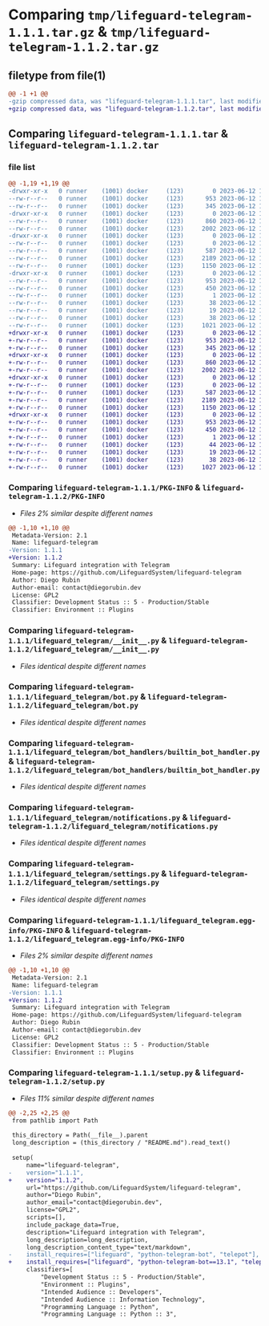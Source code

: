 # Comparing `tmp/lifeguard-telegram-1.1.1.tar.gz` & `tmp/lifeguard-telegram-1.1.2.tar.gz`

## filetype from file(1)

```diff
@@ -1 +1 @@
-gzip compressed data, was "lifeguard-telegram-1.1.1.tar", last modified: Mon Jun 12 14:53:49 2023, max compression
+gzip compressed data, was "lifeguard-telegram-1.1.2.tar", last modified: Mon Jun 12 15:10:21 2023, max compression
```

## Comparing `lifeguard-telegram-1.1.1.tar` & `lifeguard-telegram-1.1.2.tar`

### file list

```diff
@@ -1,19 +1,19 @@
-drwxr-xr-x   0 runner    (1001) docker     (123)        0 2023-06-12 14:53:49.925517 lifeguard-telegram-1.1.1/
--rw-r--r--   0 runner    (1001) docker     (123)      953 2023-06-12 14:53:49.925517 lifeguard-telegram-1.1.1/PKG-INFO
--rw-r--r--   0 runner    (1001) docker     (123)      345 2023-06-12 14:52:57.000000 lifeguard-telegram-1.1.1/README.md
-drwxr-xr-x   0 runner    (1001) docker     (123)        0 2023-06-12 14:53:49.925517 lifeguard-telegram-1.1.1/lifeguard_telegram/
--rw-r--r--   0 runner    (1001) docker     (123)      860 2023-06-12 14:52:57.000000 lifeguard-telegram-1.1.1/lifeguard_telegram/__init__.py
--rw-r--r--   0 runner    (1001) docker     (123)     2002 2023-06-12 14:52:57.000000 lifeguard-telegram-1.1.1/lifeguard_telegram/bot.py
-drwxr-xr-x   0 runner    (1001) docker     (123)        0 2023-06-12 14:53:49.925517 lifeguard-telegram-1.1.1/lifeguard_telegram/bot_handlers/
--rw-r--r--   0 runner    (1001) docker     (123)        0 2023-06-12 14:52:57.000000 lifeguard-telegram-1.1.1/lifeguard_telegram/bot_handlers/__init__.py
--rw-r--r--   0 runner    (1001) docker     (123)      587 2023-06-12 14:52:57.000000 lifeguard-telegram-1.1.1/lifeguard_telegram/bot_handlers/builtin_bot_handler.py
--rw-r--r--   0 runner    (1001) docker     (123)     2189 2023-06-12 14:52:57.000000 lifeguard-telegram-1.1.1/lifeguard_telegram/notifications.py
--rw-r--r--   0 runner    (1001) docker     (123)     1150 2023-06-12 14:52:57.000000 lifeguard-telegram-1.1.1/lifeguard_telegram/settings.py
-drwxr-xr-x   0 runner    (1001) docker     (123)        0 2023-06-12 14:53:49.925517 lifeguard-telegram-1.1.1/lifeguard_telegram.egg-info/
--rw-r--r--   0 runner    (1001) docker     (123)      953 2023-06-12 14:53:49.000000 lifeguard-telegram-1.1.1/lifeguard_telegram.egg-info/PKG-INFO
--rw-r--r--   0 runner    (1001) docker     (123)      450 2023-06-12 14:53:49.000000 lifeguard-telegram-1.1.1/lifeguard_telegram.egg-info/SOURCES.txt
--rw-r--r--   0 runner    (1001) docker     (123)        1 2023-06-12 14:53:49.000000 lifeguard-telegram-1.1.1/lifeguard_telegram.egg-info/dependency_links.txt
--rw-r--r--   0 runner    (1001) docker     (123)       38 2023-06-12 14:53:49.000000 lifeguard-telegram-1.1.1/lifeguard_telegram.egg-info/requires.txt
--rw-r--r--   0 runner    (1001) docker     (123)       19 2023-06-12 14:53:49.000000 lifeguard-telegram-1.1.1/lifeguard_telegram.egg-info/top_level.txt
--rw-r--r--   0 runner    (1001) docker     (123)       38 2023-06-12 14:53:49.925517 lifeguard-telegram-1.1.1/setup.cfg
--rw-r--r--   0 runner    (1001) docker     (123)     1021 2023-06-12 14:52:57.000000 lifeguard-telegram-1.1.1/setup.py
+drwxr-xr-x   0 runner    (1001) docker     (123)        0 2023-06-12 15:10:21.143137 lifeguard-telegram-1.1.2/
+-rw-r--r--   0 runner    (1001) docker     (123)      953 2023-06-12 15:10:21.143137 lifeguard-telegram-1.1.2/PKG-INFO
+-rw-r--r--   0 runner    (1001) docker     (123)      345 2023-06-12 15:09:49.000000 lifeguard-telegram-1.1.2/README.md
+drwxr-xr-x   0 runner    (1001) docker     (123)        0 2023-06-12 15:10:21.139137 lifeguard-telegram-1.1.2/lifeguard_telegram/
+-rw-r--r--   0 runner    (1001) docker     (123)      860 2023-06-12 15:09:49.000000 lifeguard-telegram-1.1.2/lifeguard_telegram/__init__.py
+-rw-r--r--   0 runner    (1001) docker     (123)     2002 2023-06-12 15:09:49.000000 lifeguard-telegram-1.1.2/lifeguard_telegram/bot.py
+drwxr-xr-x   0 runner    (1001) docker     (123)        0 2023-06-12 15:10:21.143137 lifeguard-telegram-1.1.2/lifeguard_telegram/bot_handlers/
+-rw-r--r--   0 runner    (1001) docker     (123)        0 2023-06-12 15:09:49.000000 lifeguard-telegram-1.1.2/lifeguard_telegram/bot_handlers/__init__.py
+-rw-r--r--   0 runner    (1001) docker     (123)      587 2023-06-12 15:09:49.000000 lifeguard-telegram-1.1.2/lifeguard_telegram/bot_handlers/builtin_bot_handler.py
+-rw-r--r--   0 runner    (1001) docker     (123)     2189 2023-06-12 15:09:49.000000 lifeguard-telegram-1.1.2/lifeguard_telegram/notifications.py
+-rw-r--r--   0 runner    (1001) docker     (123)     1150 2023-06-12 15:09:49.000000 lifeguard-telegram-1.1.2/lifeguard_telegram/settings.py
+drwxr-xr-x   0 runner    (1001) docker     (123)        0 2023-06-12 15:10:21.143137 lifeguard-telegram-1.1.2/lifeguard_telegram.egg-info/
+-rw-r--r--   0 runner    (1001) docker     (123)      953 2023-06-12 15:10:21.000000 lifeguard-telegram-1.1.2/lifeguard_telegram.egg-info/PKG-INFO
+-rw-r--r--   0 runner    (1001) docker     (123)      450 2023-06-12 15:10:21.000000 lifeguard-telegram-1.1.2/lifeguard_telegram.egg-info/SOURCES.txt
+-rw-r--r--   0 runner    (1001) docker     (123)        1 2023-06-12 15:10:21.000000 lifeguard-telegram-1.1.2/lifeguard_telegram.egg-info/dependency_links.txt
+-rw-r--r--   0 runner    (1001) docker     (123)       44 2023-06-12 15:10:21.000000 lifeguard-telegram-1.1.2/lifeguard_telegram.egg-info/requires.txt
+-rw-r--r--   0 runner    (1001) docker     (123)       19 2023-06-12 15:10:21.000000 lifeguard-telegram-1.1.2/lifeguard_telegram.egg-info/top_level.txt
+-rw-r--r--   0 runner    (1001) docker     (123)       38 2023-06-12 15:10:21.143137 lifeguard-telegram-1.1.2/setup.cfg
+-rw-r--r--   0 runner    (1001) docker     (123)     1027 2023-06-12 15:09:49.000000 lifeguard-telegram-1.1.2/setup.py
```

### Comparing `lifeguard-telegram-1.1.1/PKG-INFO` & `lifeguard-telegram-1.1.2/PKG-INFO`

 * *Files 2% similar despite different names*

```diff
@@ -1,10 +1,10 @@
 Metadata-Version: 2.1
 Name: lifeguard-telegram
-Version: 1.1.1
+Version: 1.1.2
 Summary: Lifeguard integration with Telegram
 Home-page: https://github.com/LifeguardSystem/lifeguard-telegram
 Author: Diego Rubin
 Author-email: contact@diegorubin.dev
 License: GPL2
 Classifier: Development Status :: 5 - Production/Stable
 Classifier: Environment :: Plugins
```

### Comparing `lifeguard-telegram-1.1.1/lifeguard_telegram/__init__.py` & `lifeguard-telegram-1.1.2/lifeguard_telegram/__init__.py`

 * *Files identical despite different names*

### Comparing `lifeguard-telegram-1.1.1/lifeguard_telegram/bot.py` & `lifeguard-telegram-1.1.2/lifeguard_telegram/bot.py`

 * *Files identical despite different names*

### Comparing `lifeguard-telegram-1.1.1/lifeguard_telegram/bot_handlers/builtin_bot_handler.py` & `lifeguard-telegram-1.1.2/lifeguard_telegram/bot_handlers/builtin_bot_handler.py`

 * *Files identical despite different names*

### Comparing `lifeguard-telegram-1.1.1/lifeguard_telegram/notifications.py` & `lifeguard-telegram-1.1.2/lifeguard_telegram/notifications.py`

 * *Files identical despite different names*

### Comparing `lifeguard-telegram-1.1.1/lifeguard_telegram/settings.py` & `lifeguard-telegram-1.1.2/lifeguard_telegram/settings.py`

 * *Files identical despite different names*

### Comparing `lifeguard-telegram-1.1.1/lifeguard_telegram.egg-info/PKG-INFO` & `lifeguard-telegram-1.1.2/lifeguard_telegram.egg-info/PKG-INFO`

 * *Files 2% similar despite different names*

```diff
@@ -1,10 +1,10 @@
 Metadata-Version: 2.1
 Name: lifeguard-telegram
-Version: 1.1.1
+Version: 1.1.2
 Summary: Lifeguard integration with Telegram
 Home-page: https://github.com/LifeguardSystem/lifeguard-telegram
 Author: Diego Rubin
 Author-email: contact@diegorubin.dev
 License: GPL2
 Classifier: Development Status :: 5 - Production/Stable
 Classifier: Environment :: Plugins
```

### Comparing `lifeguard-telegram-1.1.1/setup.py` & `lifeguard-telegram-1.1.2/setup.py`

 * *Files 11% similar despite different names*

```diff
@@ -2,25 +2,25 @@
 from pathlib import Path
 
 this_directory = Path(__file__).parent
 long_description = (this_directory / "README.md").read_text()
 
 setup(
     name="lifeguard-telegram",
-    version="1.1.1",
+    version="1.1.2",
     url="https://github.com/LifeguardSystem/lifeguard-telegram",
     author="Diego Rubin",
     author_email="contact@diegorubin.dev",
     license="GPL2",
     scripts=[],
     include_package_data=True,
     description="Lifeguard integration with Telegram",
     long_description=long_description,
     long_description_content_type="text/markdown",
-    install_requires=["lifeguard", "python-telegram-bot", "telepot"],
+    install_requires=["lifeguard", "python-telegram-bot==13.1", "telepot"],
     classifiers=[
         "Development Status :: 5 - Production/Stable",
         "Environment :: Plugins",
         "Intended Audience :: Developers",
         "Intended Audience :: Information Technology",
         "Programming Language :: Python",
         "Programming Language :: Python :: 3",
```

